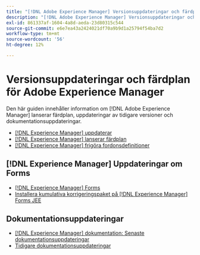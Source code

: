 ```yaml
---
title: "[!DNL Adobe Experience Manager] Versionsuppdateringar och färdplan"
description: "[!DNL Adobe Experience Manager] Versionsuppdateringar och färdplan"
exl-id: 861337af-1604-4a8d-aeda-23d80315c544
source-git-commit: e6e7ea43a2424021df70a9b9d1a25794f54ba7d2
workflow-type: tm+mt
source-wordcount: '56'
ht-degree: 12%

---
```


# Versionsuppdateringar och färdplan för Adobe Experience Manager

Den här guiden innehåller information om [!DNL Adobe Experience Manager] lanserar färdplan, uppdateringar av tidigare versioner och dokumentationsuppdateringar.

* [[!DNL Experience Manager] uppdaterar](aem-releases-updates.md)
* [[!DNL Experience Manager] lanserar färdplan](update-releases-roadmap.md)
* [[!DNL Experience Manager] frigöra fordonsdefinitioner](update-release-vehicle-definitions.md)

## [!DNL Experience Manager] Uppdateringar om Forms

* [[!DNL Experience Manager] Forms](aem-forms-releases.md)
* [Installera kumulativa korrigeringspaket på [!DNL Experience Manager] Forms JEE](install-cfp-aem-forms-jee.md)

## Dokumentationsuppdateringar

* [[!DNL Experience Manager] dokumentation: Senaste dokumentationsuppdateringar](documentation-updates.md)
* [Tidigare dokumentationsuppdateringar](previous-documentation-updates.md)
